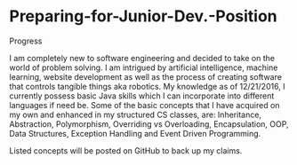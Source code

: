 # Preparing-for-Junior-Dev.-Position
 Progress

I am completely new to software engineering and decided to take on the world of problem solving. I am intrigued by artificial intelligence, machine learning, website development as well as the process of creating software that controls tangible things aka robotics.
My knowledge as of 12/21/2016, I currently possess basic Java skills which I can incorporate into different languages if need be.
Some of the basic concepts that I have acquired on my own and enhanced in my structured CS classes, are: Inheritance, Abstraction, Polymorphism, Overriding vs Overloading, Encapsulation, OOP, Data Structures, Exception Handling and Event Driven Programming.

Listed concepts will be posted on GitHub to back up my claims.
